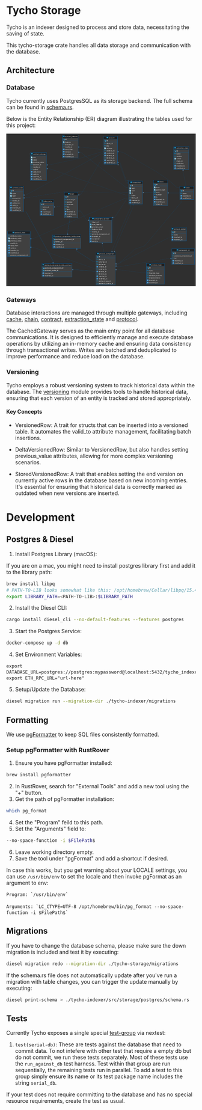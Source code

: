# Tycho Storage

Tycho is an indexer designed to process and store data, necessitating the saving of state. 

This tycho-storage crate handles all data storage and communication with the database.

## Architecture

### Database

Tycho currently uses PostgresSQL as its storage backend. The full schema can be found in [schema.rs](./src/postgres/schema.rs).

Below is the Entity Relationship (ER) diagram illustrating the tables used for this project:

[![Entity Relation Diagram](../assets/tycho_db_er.png)](https://drive.google.com/file/d/1IQvdsfwRtg-AqtLuJjyGM2s6bqJGuciK/view?usp=sharing)

### Gateways

Database interactions are managed through multiple gateways, including [cache](./src/postgres/cache.rs), [chain](./src/postgres/chain.rs), [contract](./src/postgres/contract.rs), [extraction_state](./src/postgres/extraction_state.rs) and [protocol](./src/postgres/protocol.rs). 

The CachedGateway serves as the main entry point for all database communications. It is designed to efficiently manage and execute database operations by utilizing an in-memory cache and ensuring data consistency through transactional writes. Writes are batched and deduplicated to improve performance and reduce load on the database.

### Versioning

Tycho employs a robust versioning system to track historical data within the database. The [versioning](./src/postgres/versioning.rs) module provides tools to handle historical data, ensuring that each version of an entity is tracked and stored appropriately.

#### Key Concepts
- VersionedRow: A trait for structs that can be inserted into a versioned table. It automates the valid_to attribute management, facilitating batch insertions.

- DeltaVersionedRow: Similar to VersionedRow, but also handles setting previous_value attributes, allowing for more complex versioning scenarios.

- StoredVersionedRow: A trait that enables setting the end version on currently active rows in the database based on new incoming entries. It's essential for ensuring that historical data is correctly marked as outdated when new versions are inserted.

# Development

## Postgres & Diesel

1. Install Postgres Library (macOS):

If you are on a mac, you might need to install postgres library first and add it to the library path:

```bash
brew install libpq
# PATH-TO-LIB looks somewhat like this: /opt/homebrew/Cellar/libpq/15.4/lib
export LIBRARY_PATH=<PATH-TO-LIB>:$LIBRARY_PATH
```

2. Install the Diesel CLI:

```bash
cargo install diesel_cli --no-default-features --features postgres
```

3. Start the Postgres Service:

```bash
docker-compose up -d db
```

4. Set Environment Variables:
```
export DATABASE_URL=postgres://postgres:mypassword@localhost:5432/tycho_indexer_0
export ETH_RPC_URL="url-here"

```

5. Setup/Update the Database:

```bash
diesel migration run --migration-dir ./tycho-indexer/migrations
```

## Formatting

We use [pgFormatter](https://github.com/darold/pgFormatter) to keep SQL files consistently formatted.

### Setup pgFormatter with RustRover

1. Ensure you have pgFormatter installed:
```bash
brew install pgformatter
```
2. In RustRover, search for "External Tools" and add a new tool using the "+" button.
3. Get the path of pgFormatter installation:
```bash
which pg_format
```
4. Set the "Program" feild to this path.
5. Set the "Arguments" field to: 
```bash
--no-space-function -i $FilePath$
```
6. Leave working directory empty.
7. Save the tool under "pgFormat" and add a shortcut if desired.

In case this works, but you get warning about your LOCALE settings, you can use
`/usr/bin/env` to set the locale and then invoke pgFormat as an argument to env:

    Program: `/usr/bin/env`

    Arguments: `LC_CTYPE=UTF-8 /opt/homebrew/bin/pg_format --no-space-function -i $FilePath$`

## Migrations

If you have to change the database schema, please make sure the down migration is included and test it by executing:

```bash
diesel migration redo --migration-dir ./tycho-storage/migrations
```

If the schema.rs file does not automatically update after you've run a migration with table changes, you can trigger the update manually by executing:

```bash
diesel print-schema > ./tycho-indexer/src/storage/postgres/schema.rs
```

## Tests

Currently Tycho exposes a single special [test-group](https://nexte.st/book/test-groups.html) via nextest:

1. `test(serial-db)`: These are tests against the database that need to commit data. To not intefere with other test that require a empty db but do not commit, we run these tests separately. Most of these tests use the `run_against_db` test harness. Test within that group are run sequentially, the remaining tests run in parallel. To add a test to this group simply ensure its name or its test package name includes the string `serial_db`.

If your test does not require committing to the database and has no special resource requirements, create the test as usual.
